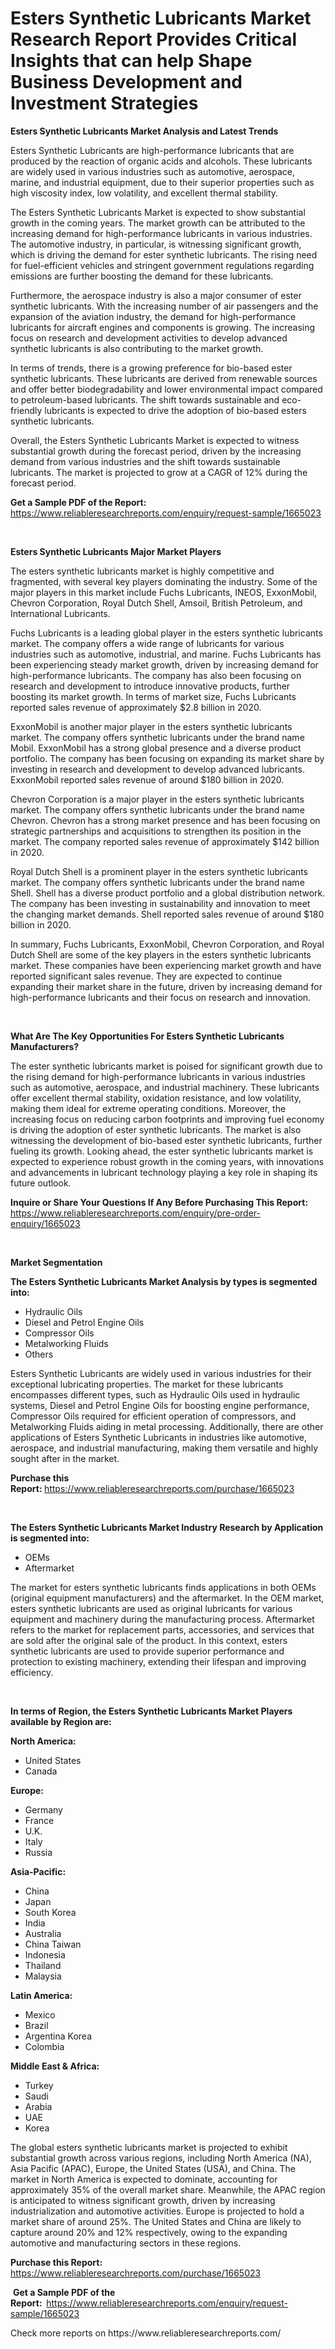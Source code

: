 <p><h1>Esters Synthetic Lubricants Market Research Report Provides Critical Insights that can help Shape Business Development and Investment Strategies</h1></p><p><strong>Esters Synthetic Lubricants Market Analysis and Latest Trends</strong></p>
<p><p>Esters Synthetic Lubricants are high-performance lubricants that are produced by the reaction of organic acids and alcohols. These lubricants are widely used in various industries such as automotive, aerospace, marine, and industrial equipment, due to their superior properties such as high viscosity index, low volatility, and excellent thermal stability.</p><p>The Esters Synthetic Lubricants Market is expected to show substantial growth in the coming years. The market growth can be attributed to the increasing demand for high-performance lubricants in various industries. The automotive industry, in particular, is witnessing significant growth, which is driving the demand for ester synthetic lubricants. The rising need for fuel-efficient vehicles and stringent government regulations regarding emissions are further boosting the demand for these lubricants.</p><p>Furthermore, the aerospace industry is also a major consumer of ester synthetic lubricants. With the increasing number of air passengers and the expansion of the aviation industry, the demand for high-performance lubricants for aircraft engines and components is growing. The increasing focus on research and development activities to develop advanced synthetic lubricants is also contributing to the market growth.</p><p>In terms of trends, there is a growing preference for bio-based ester synthetic lubricants. These lubricants are derived from renewable sources and offer better biodegradability and lower environmental impact compared to petroleum-based lubricants. The shift towards sustainable and eco-friendly lubricants is expected to drive the adoption of bio-based esters synthetic lubricants.</p><p>Overall, the Esters Synthetic Lubricants Market is expected to witness substantial growth during the forecast period, driven by the increasing demand from various industries and the shift towards sustainable lubricants. The market is projected to grow at a CAGR of 12% during the forecast period.</p></p>
<p><strong>Get a Sample PDF of the Report:&nbsp;</strong> <a href="https://www.reliableresearchreports.com/enquiry/request-sample/1665023">https://www.reliableresearchreports.com/enquiry/request-sample/1665023</a></p>
<p>&nbsp;</p>
<p><strong>Esters Synthetic Lubricants Major Market Players</strong></p>
<p><p>The esters synthetic lubricants market is highly competitive and fragmented, with several key players dominating the industry. Some of the major players in this market include Fuchs Lubricants, INEOS, ExxonMobil, Chevron Corporation, Royal Dutch Shell, Amsoil, British Petroleum, and International Lubricants.</p><p>Fuchs Lubricants is a leading global player in the esters synthetic lubricants market. The company offers a wide range of lubricants for various industries such as automotive, industrial, and marine. Fuchs Lubricants has been experiencing steady market growth, driven by increasing demand for high-performance lubricants. The company has also been focusing on research and development to introduce innovative products, further boosting its market growth. In terms of market size, Fuchs Lubricants reported sales revenue of approximately $2.8 billion in 2020.</p><p>ExxonMobil is another major player in the esters synthetic lubricants market. The company offers synthetic lubricants under the brand name Mobil. ExxonMobil has a strong global presence and a diverse product portfolio. The company has been focusing on expanding its market share by investing in research and development to develop advanced lubricants. ExxonMobil reported sales revenue of around $180 billion in 2020.</p><p>Chevron Corporation is a major player in the esters synthetic lubricants market. The company offers synthetic lubricants under the brand name Chevron. Chevron has a strong market presence and has been focusing on strategic partnerships and acquisitions to strengthen its position in the market. The company reported sales revenue of approximately $142 billion in 2020.</p><p>Royal Dutch Shell is a prominent player in the esters synthetic lubricants market. The company offers synthetic lubricants under the brand name Shell. Shell has a diverse product portfolio and a global distribution network. The company has been investing in sustainability and innovation to meet the changing market demands. Shell reported sales revenue of around $180 billion in 2020.</p><p>In summary, Fuchs Lubricants, ExxonMobil, Chevron Corporation, and Royal Dutch Shell are some of the key players in the esters synthetic lubricants market. These companies have been experiencing market growth and have reported significant sales revenue. They are expected to continue expanding their market share in the future, driven by increasing demand for high-performance lubricants and their focus on research and innovation.</p></p>
<p>&nbsp;</p>
<p><strong>What Are The Key Opportunities For Esters Synthetic Lubricants Manufacturers?</strong></p>
<p><p>The ester synthetic lubricants market is poised for significant growth due to the rising demand for high-performance lubricants in various industries such as automotive, aerospace, and industrial machinery. These lubricants offer excellent thermal stability, oxidation resistance, and low volatility, making them ideal for extreme operating conditions. Moreover, the increasing focus on reducing carbon footprints and improving fuel economy is driving the adoption of ester synthetic lubricants. The market is also witnessing the development of bio-based ester synthetic lubricants, further fueling its growth. Looking ahead, the ester synthetic lubricants market is expected to experience robust growth in the coming years, with innovations and advancements in lubricant technology playing a key role in shaping its future outlook.</p></p>
<p><strong>Inquire or Share Your Questions If Any Before Purchasing This Report:</strong> <a href="https://www.reliableresearchreports.com/enquiry/pre-order-enquiry/1665023">https://www.reliableresearchreports.com/enquiry/pre-order-enquiry/1665023</a></p>
<p>&nbsp;</p>
<p><strong>Market Segmentation</strong></p>
<p><strong>The Esters Synthetic Lubricants Market Analysis by types is segmented into:</strong></p>
<p><ul><li>Hydraulic Oils</li><li>Diesel and Petrol Engine Oils</li><li>Compressor Oils</li><li>Metalworking Fluids</li><li>Others</li></ul></p>
<p><p>Esters Synthetic Lubricants are widely used in various industries for their exceptional lubricating properties. The market for these lubricants encompasses different types, such as Hydraulic Oils used in hydraulic systems, Diesel and Petrol Engine Oils for boosting engine performance, Compressor Oils required for efficient operation of compressors, and Metalworking Fluids aiding in metal processing. Additionally, there are other applications of Esters Synthetic Lubricants in industries like automotive, aerospace, and industrial manufacturing, making them versatile and highly sought after in the market.</p></p>
<p><strong>Purchase this Report:&nbsp;</strong><a href="https://www.reliableresearchreports.com/purchase/1665023">https://www.reliableresearchreports.com/purchase/1665023</a></p>
<p>&nbsp;</p>
<p><strong>The Esters Synthetic Lubricants Market Industry Research by Application is segmented into:</strong></p>
<p><ul><li>OEMs</li><li>Aftermarket</li></ul></p>
<p><p>The market for esters synthetic lubricants finds applications in both OEMs (original equipment manufacturers) and the aftermarket. In the OEM market, esters synthetic lubricants are used as original lubricants for various equipment and machinery during the manufacturing process. Aftermarket refers to the market for replacement parts, accessories, and services that are sold after the original sale of the product. In this context, esters synthetic lubricants are used to provide superior performance and protection to existing machinery, extending their lifespan and improving efficiency.</p></p>
<p>&nbsp;</p>
<p><strong>In terms of Region, the Esters Synthetic Lubricants Market Players available by Region are:</strong></p>
<p>
    <p> <strong> North America: </strong>
        <ul>
            <li>United States</li>
            <li>Canada</li>
        </ul>
        </p> 
    <p> <strong> Europe: </strong>
        <ul>
            <li>Germany</li>
            <li>France</li>
            <li>U.K.</li>
            <li>Italy</li>
            <li>Russia</li>
        </ul>
        </p> 
    <p> <strong> Asia-Pacific: </strong>
        <ul>
            <li>China</li>
            <li>Japan</li>
            <li>South Korea</li>
            <li>India</li>
            <li>Australia</li>
            <li>China Taiwan</li>
            <li>Indonesia</li>
            <li>Thailand</li>
            <li>Malaysia</li>
        </ul>
        </p> 
    <p> <strong> Latin America: </strong>
        <ul>
            <li>Mexico</li>
            <li>Brazil</li>
            <li>Argentina Korea</li>
            <li>Colombia</li>
        </ul>
        </p> 
    <p> <strong> Middle East & Africa: </strong>
        <ul>
            <li>Turkey</li>
            <li>Saudi</li>
            <li>Arabia</li>
            <li>UAE</li>
            <li>Korea</li>
        </ul>
    </p>
    </p>
<p><p>The global esters synthetic lubricants market is projected to exhibit substantial growth across various regions, including North America (NA), Asia Pacific (APAC), Europe, the United States (USA), and China. The market in North America is expected to dominate, accounting for approximately 35% of the overall market share. Meanwhile, the APAC region is anticipated to witness significant growth, driven by increasing industrialization and automotive activities. Europe is projected to hold a market share of around 25%. The United States and China are likely to capture around 20% and 12% respectively, owing to the expanding automotive and manufacturing sectors in these regions.</p></p>
<p><strong>Purchase this Report: </strong><a href="https://www.reliableresearchreports.com/purchase/1665023">https://www.reliableresearchreports.com/purchase/1665023</a></p>
<p>&nbsp;<strong>Get a Sample PDF of the Report:&nbsp;&nbsp;</strong><a href="https://www.reliableresearchreports.com/enquiry/request-sample/1665023">https://www.reliableresearchreports.com/enquiry/request-sample/1665023</a></p>
<p><strong></strong></p>
<p>Check more reports on https://www.reliableresearchreports.com/</p>